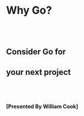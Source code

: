 # Why Go?
<BR><BR>

## Consider Go for 
## your next project

<BR><BR>

#### [Presented By William Cook]